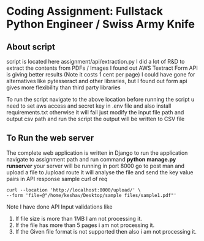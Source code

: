 # Coding Assignment: Fullstack Python Engineer / Swiss Army Knife

## About script
script is located here assignment/api/extraction.py
I  did a lot of R&D to extract the contents from PDFs / Images I found out AWS Textract Form API is giving better results (Note it costs 1 cent per page)
I could have gone for alternatives like pytesseract and other libraries, but I found out form api gives more flexibility than third party libraries 


To run the script navigate to the above location before running the script u need to set aws access and secret key in .env file and also install requirements.txt otherwise it will fail 
just modify the input file path and output csv path and run the script the output will be written to CSV file

## To Run the web server
The complete web application is written in Django to run the application navigate to assignment path and run command 
**python manage.py runserver** your server will be running in port 8000
go to post man  and upload a file to /upload route it will analyse the file and send the key value pairs in API response
sample curl of req
```commandline
curl --location 'http://localhost:8000/upload/' \
--form 'file=@"/home/keshav/Desktop/sample files/sample1.pdf"'

```
Note I have done API Input validations like
1. If file size is more than 1MB I am not processing it.
2. If the file has more than 5 pages i am not processing it.
3. If the Given file format is not supported then also i am not processing it.